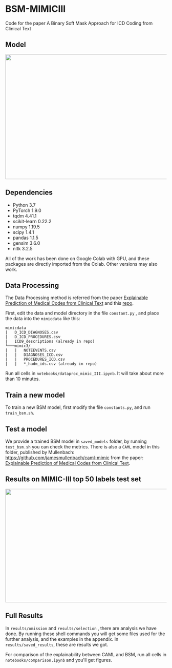 # BSM-MIMICIII
Code for the paper A Binary Soft Mask Approach for ICD Coding from Clinical Text

## Model
<div align=center>
  <img width="604" height="389" src="https://user-images.githubusercontent.com/48980790/146659796-47b1bbe1-808c-47de-97d3-ee8520065171.png" />
</div>





## Dependencies
- Python 3.7
- PyTorch 1.9.0 
- tqdm 4.41.1
- scikit-learn 0.22.2
- numpy 1.19.5
- scipy 1.4.1
- pandas 1.1.5
- gensim 3.6.0
- nltk 3.2.5  

All of the work has been done on Google Colab with GPU, and these packages are directly imported from the Colab. Other versions may also work.

## Data Processing
The Data Processing method is referred from the paper [Explainable Prediction of Medical Codes from Clinical Text](https://arxiv.org/abs/1802.05695) and this [repo](https://github.com/jamesmullenbach/caml-mimic).

First, edit the data and model directory in the file `constant.py` , and place the data into the  `mimicdata` like this:

```
mimicdata
|   D_ICD_DIAGNOSES.csv
|   D_ICD_PROCEDURES.csv
|   ICD9_descriptions (already in repo)
└───mimic3/
|   |   NOTEEVENTS.csv
|   |   DIAGNOSES_ICD.csv
|   |   PROCEDURES_ICD.csv
|   |   *_hadm_ids.csv (already in repo)
```

Run all cells in `notebooks/dataproc_mimic_III.ipynb`.  It will take about more than 10 minutes.

## Train a new model
To train a new BSM model, first modify the file `constants.py`, and run `train_bsm.sh`.

## Test a model

We provide a trained BSM model in `saved_models` folder, by running `test_bsm.sh` you can check the metrics. There is also a `CAML` model in this folder, published by Mullenbach: https://github.com/jamesmullenbach/caml-mimic from the paper: [Explainable Prediction of Medical Codes from Clinical Text](https://arxiv.org/abs/1802.05695).


## Results on MIMIC-III top 50 labels test set
<div align=center>
  <img width="554" height="354" src="https://user-images.githubusercontent.com/48980790/146659881-e8713fc4-a72e-416e-b109-3cf6769500e5.png" />
</div>



## Full Results

In `results/omission` and `results/selection` , there are analysis we have done. By running these shell commands you will get some files used for the further analysis, and the examples in the appendix. In `results/saved_results`, these are results we got.

For comparison of the explainability between CAML and BSM, run all cells in  `notebooks/comparison.ipynb` and you'll get figures.

